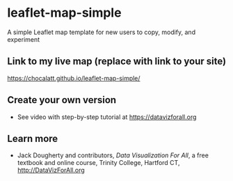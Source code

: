 # leaflet-map-simple
A simple Leaflet map template for new users to copy, modify, and experiment

## Link to my live map (replace with link to your site)

https://chocalatt.github.io/leaflet-map-simple/

## Create your own version
- See video with step-by-step tutorial at https://datavizforall.org

## Learn more
- Jack Dougherty and contributors, *Data Visualization For All*, a free textbook and online course, Trinity College, Hartford CT, http://DataVizForAll.org
